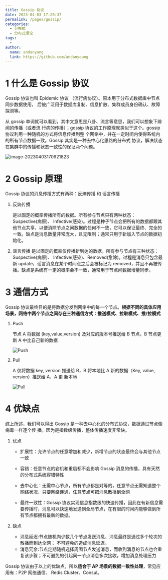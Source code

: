 ```yaml
---
title: Gossip 协议
date: 2023-04-03 17:20:37
permalink: /pages/gossip/
categories:
  - 分布式
  - 分布式理论
tags:
  -
author:
  name: andanyang
  link: https://github.com/andanyoung
---
```


# 1 什么是 Gossip 协议

Gossip 协议也叫 Epidemic 协议 （流行病协议）。原本用于分布式数据库中节点同步数据使用， 后被广泛用于数据库复制、信息扩散、集群成员身份确认、故障探测等。

从 gossip 单词就可以看到，其中文意思是八卦、流言等意思，我们可以想象下绯闻的传播（或者流 行病的传播）；gossip 协议的工作原理就类似于这个。gossip 协议利用一种随机的方式将信息传播到整 个网络中，并在一定时间内使得系统内的所有节点数据一致。Gossip 其实是一种去中心化思路的分布式 协议，解决状态在集群中的传播和状态一致性的保证两个问题。

![image-20230403170921823](http://md7.admin4j.com/blog/image-20230403170921823.png)

# 2 Gossip 原理

Gossip 协议的消息传播方式有两种：反熵传播 和 谣言传播

1. 反熵传播

   是以固定的概率传播所有的数据。所有参与节点只有两种状态：Suspective(病原)、 Infective(感染)。过程是种子节点会把所有的数据都跟其他节点共享，以便消除节点之间数据的任何不一致，它可以保证最终、完全的一致。缺点是消息数量非常庞大，且无限制；通常只用于新加入节点的数据初始化。

2. 谣言传播
   是以固定的概率仅传播新到达的数据。所有参与节点有三种状态：Suspective(病原)、 Infective(感染)、Removed(愈除)。过程是消息只包含最新 update，谣言消息在某个时间点之后会被标记为 removed，并且不再被传播。缺点是系统有一定的概率会不一致，通常用于节点间数据增量同步。

# 3 通信方式

Gossip 协议最终目的是将数据分发到网络中的每一个节点。**根据不同的具体应用场景，网络中两个节点之间存在三种通信方式：推送模式、拉取模式、推/拉模式**

1. Push

   节点 A 将数据 (key,value,version) 及对应的版本号推送给 B 节点，B 节点更新 A 中比自己新的数据

   ![Push](http://md7.admin4j.com/blog/image-20230403171211720.png)

2. Pull

   A 仅将数据 key, version 推送给 B，B 将本地比 A 新的数据（Key, value, version）推送给 A，A 更 新本地

   ![Pull](http://md7.admin4j.com/blog/image-20230403171248743.png)

# 4 优缺点

综上所述，我们可以得出 Gossip 是一种去中心化的分布式协议，数据通过节点像病毒一样逐个传 播。因为是指数级传播，整体传播速度非常快。

1. 优点

   - 扩展性：允许节点的任意增加和减少，新增节点的状态最终会与其他节点一致

   - 容错：任意节点的宕机和重启都不会影响 Gossip 消息的传播，具有天然的分布式系统容错特性

   - 去中心化：无需中心节点，所有节点都是对等的，任意节点无需知道整个网络状况，只要网络连通，任意节点可把消息散播到全网

   - 最终一致性：Gossip 协议实现信息指数级的快速传播，因此在有新信息需要传播时，消息可以快速地发送到全局节点，在有限的时间内能够做到所有节点都拥有最新的数据。

2. 缺点
   - 消息延迟:节点随机向少数几个节点发送消息，消息最终是通过多个轮次的散播而到达全网； 不可避免的造成消息延迟。
   - 消息冗余:节点定期随机选择周围节点发送消息，而收到消息的节点也会重复该步骤；不可避免的引起同一节点消息多次接收，增加消息处理压力

Gossip 协议由于以上的优缺点，所以**适合于 AP 场景的数据一致性处理**，常见应用有：P2P 网络通信、 Redis Cluster、Consul。
